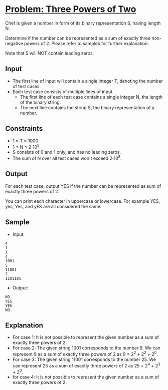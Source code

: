 # [Problem: Three Powers of Two](https://www.codechef.com/problems/THREEPOW2)

Chef is given a number in form of its binary representation S, having length N.

Determine if the number can be represented as a sum of exactly three non-negative powers of 2. Please refer to samples for further explanation.

Note that S will NOT contain leading zeros.

## Input

- The first line of input will contain a single integer T, denoting the number of test cases.
- Each test case consists of multiple lines of input.
  - The first line of each test case contains a single integer N, the length of the binary string.
  - The next line contains the string S, the binary representation of a number.

## Constraints

- 1 ≤ T ≤ 1000
- 1 ≤ N ≤ 2⋅10<sup>5</sup>
- S consists of 0 and 1 only, and has no leading zeros.
- The sum of N over all test cases won't exceed 2⋅10<sup>5</sup>.

## Output

For each test case, output YES if the number can be represented as sum of exactly three powers of 2.

You can print each character in uppercase or lowercase. For example YES, yes, Yes, and yES are all considered the same.

## Sample

- Input:
```
4
1
1
4
1001
5
11001
7
1101101
```

- Output:
```
NO
YES
YES
NO
```

## Explanation

- For case 1: It is not possible to represent the given number as a sum of exactly three powers of 2.
- For case 2: The given string 1001 corresponds to the number 9. We can represent 9 as a sum of exactly three powers of 2 as 9 = 2<sup>2</sup> + 2<sup>2</sup> + 2<sup>0</sup>.
- For case 3: The given string 11001 corresponds to the number 25. We can represent 25 as a sum of exactly three powers of 2 as 25 = 2<sup>4</sup> + 2<sup>3</sup> + 2<sup>0</sup>.
- for case 4: It is not possible to represent the given number as a sum of exactly three powers of 2.
